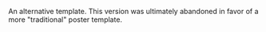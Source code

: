 An alternative template. This version was ultimately abandoned in favor of a more "traditional" poster template.